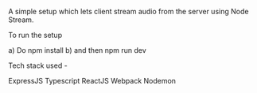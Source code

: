 A simple setup which lets client stream audio from the server using Node Stream.

To run the setup

a) Do npm install b) and then npm run dev

Tech stack used -

ExpressJS 
Typescript 
ReactJS 
Webpack 
Nodemon